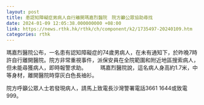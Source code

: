 ```yaml
---
layout: post
title: 患認知障礙症男病人自行離開瑪嘉烈醫院　院方籲公眾協助尋找
date: 2024-01-09 12:05:38.000000000 +08:00
link: https://news.rthk.hk/rthk/ch/component/k2/1735497-20240109.htm
categories: rthk
---
```


瑪嘉烈醫院公布，一名患有認知障礙症的74歲男病人，在未有通知下，於昨晚7時許自行離開醫院。院方非常重視事件，派保安員在全院範圍和附近地區搜索病人，但未能尋獲病人，即時報警求助。
　　 
瑪嘉烈醫院說，這名病人身高約1.7米，中等身材，離開醫院時穿灰白色長䄂衫。

院方呼籲公眾人士若發現病人，請馬上致電長沙灣警署電話3661 1644或致電999。
